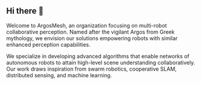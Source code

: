 ## Hi there 👋

<!--

**Here are some ideas to get you started:**

🙋‍♀️ A short introduction - what is your organization all about?
🌈 Contribution guidelines - how can the community get involved?
👩‍💻 Useful resources - where can the community find your docs? Is there anything else the community should know?
🍿 Fun facts - what does your team eat for breakfast?
🧙 Remember, you can do mighty things with the power of [Markdown](https://docs.github.com/github/writing-on-github/getting-started-with-writing-and-formatting-on-github/basic-writing-and-formatting-syntax)
-->

Welcome to ArgosMesh, an organization focusing on multi-robot collaborative perception. Named after the vigilant Argos from Greek mythology, we envision our solutions empowering robots with similar enhanced perception capabilities.

We specialize in developing advanced algorithms that enable networks of autonomous robots to attain high-level scene understanding collaboratively. Our work draws inspiration from swarm robotics, cooperative SLAM, distributed sensing, and machine learning.
